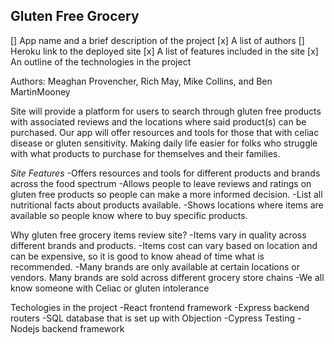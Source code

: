 ## Gluten Free Grocery

[] App name and a brief description of the project
[x] A list of authors
[] Heroku link to the deployed site
[x] A list of features included in the site
[x] An outline of the technologies in the project

Authors: Meaghan Provencher, Rich May, Mike Collins, and Ben MartinMooney

Site will provide a platform for users to search through gluten free products with associated reviews and the locations where said product(s) can be purchased. Our app will offer resources and tools for those that with celiac disease or gluten sensitivity. Making daily life easier for folks who struggle with what products to purchase for themselves and their families.

_Site Features_
-Offers resources and tools for different products and brands across the food spectrum
-Allows people to leave reviews and ratings on gluten free products so people can make a more informed decision.
-List all nutritional facts about products available.
-Shows locations where items are available so people know where to buy specific products.

Why gluten free grocery items review site?
-Items vary in quality across different brands and products.
-Items cost can vary based on location and can be expensive, so it is good to know ahead of time what is recommended.
-Many brands are only available at certain locations or vendors. Many brands are sold across different grocery store chains
-We all know someone with Celiac or gluten intolerance

Techologies in the project
-React frontend framework
-Express backend routers
-SQL database that is set up with Objection
-Cypress Testing
-Nodejs backend framework
